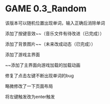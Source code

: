 # GAME 0.3_Random

该版本可以随机位置出现单词，输入正确后消除单词

添加了按键音效~~（音乐文件有待改进（已完成））

添加了背景图片~~（未来改成动态（已完成））

添加了游戏主界面

~~添加了主界面向游戏加载的加载动画

修复了点击左键不断出现单词的bug

略微修改了一下页面布局

将左键触发改为enter触发
